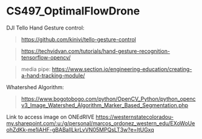 # CS497_OptimalFlowDrone


DJI Tello Hand Gesture control: 

> https://github.com/kinivi/tello-gesture-control

> https://techvidvan.com/tutorials/hand-gesture-recognition-tensorflow-opencv/

> media pipe: https://www.section.io/engineering-education/creating-a-hand-tracking-module/


Whatershed Algorithm:

> https://www.bogotobogo.com/python/OpenCV_Python/python_opencv3_Image_Watershed_Algorithm_Marker_Based_Segmentation.php

Link to access image on ONEdRIVE
https://westernstatecoloradou-my.sharepoint.com/:u:/g/personal/marcos_ordonez_western_edu/EXoWoUeohZdKk-me1iAHF-gBABaIlLkrLvVN05MPQsLT3w?e=ltUGxq
